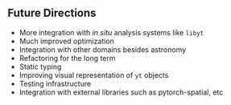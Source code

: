 ## Future Directions

- More integration with _in situ_ analysis systems like `libyt`
- Much improved optimization
- Integration with other domains besides astronomy
- Refactoring for the long term
- Static typing
- Improving visual representation of `yt` objects
- Testing infrastructure
- Integration with external libraries such as pytorch-spatial, etc
